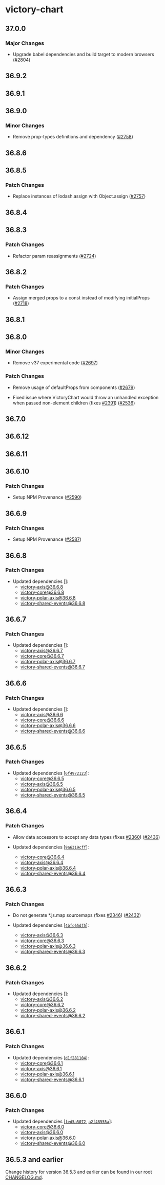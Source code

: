 # victory-chart

## 37.0.0

### Major Changes

- Upgrade babel dependencies and build target to modern browsers ([#2804](https://github.com/FormidableLabs/victory/pull/2804))

## 36.9.2

## 36.9.1

## 36.9.0

### Minor Changes

- Remove prop-types definitions and dependency ([#2758](https://github.com/FormidableLabs/victory/pull/2758))

## 36.8.6

## 36.8.5

### Patch Changes

- Replace instances of lodash.assign with Object.assign ([#2757](https://github.com/FormidableLabs/victory/pull/2757))

## 36.8.4

## 36.8.3

### Patch Changes

- Refactor param reassignments ([#2724](https://github.com/FormidableLabs/victory/pull/2724))

## 36.8.2

### Patch Changes

- Assign merged props to a const instead of modifying initialProps ([#2718](https://github.com/FormidableLabs/victory/pull/2718))

## 36.8.1

## 36.8.0

### Minor Changes

- Remove v37 experimental code ([#2697](https://github.com/FormidableLabs/victory/pull/2697))

### Patch Changes

- Remove usage of defaultProps from components ([#2679](https://github.com/FormidableLabs/victory/pull/2679))

* Fixed issue where VictoryChart would throw an unhandled exception when passed non-element children (fixes [#2391](https://github.com/FormidableLabs/victory/issues/2391)) ([#2536](https://github.com/FormidableLabs/victory/pull/2536))

## 36.7.0

## 36.6.12

## 36.6.11

## 36.6.10

### Patch Changes

- Setup NPM Provenance ([#2590](https://github.com/FormidableLabs/victory/pull/2590))

## 36.6.9

### Patch Changes

- Setup NPM Provenance ([#2587](https://github.com/FormidableLabs/victory/pull/2587))

## 36.6.8

### Patch Changes

- Updated dependencies []:
  - victory-axis@36.6.8
  - victory-core@36.6.8
  - victory-polar-axis@36.6.8
  - victory-shared-events@36.6.8

## 36.6.7

### Patch Changes

- Updated dependencies []:
  - victory-axis@36.6.7
  - victory-core@36.6.7
  - victory-polar-axis@36.6.7
  - victory-shared-events@36.6.7

## 36.6.6

### Patch Changes

- Updated dependencies []:
  - victory-axis@36.6.6
  - victory-core@36.6.6
  - victory-polar-axis@36.6.6
  - victory-shared-events@36.6.6

## 36.6.5

### Patch Changes

- Updated dependencies [[`6f4972123`](https://github.com/FormidableLabs/victory/commit/6f49721238332bb5ee879571a45b34a04e44d416)]:
  - victory-core@36.6.5
  - victory-axis@36.6.5
  - victory-polar-axis@36.6.5
  - victory-shared-events@36.6.5

## 36.6.4

### Patch Changes

- Allow data accessors to accept any data types (fixes [#2360](https://github.com/FormidableLabs/victory/issues/2360)) ([#2436](https://github.com/FormidableLabs/victory/pull/2436))

- Updated dependencies [[`9a6319cff`](https://github.com/FormidableLabs/victory/commit/9a6319cffbc480711b8c286dcae00575081170f0)]:
  - victory-core@36.6.4
  - victory-axis@36.6.4
  - victory-polar-axis@36.6.4
  - victory-shared-events@36.6.4

## 36.6.3

### Patch Changes

- Do not generate \*.js.map sourcemaps (fixes [#2346](https://github.com/FormidableLabs/victory/issues/2346)) ([#2432](https://github.com/FormidableLabs/victory/pull/2432))

- Updated dependencies [[`4bfc65df5`](https://github.com/FormidableLabs/victory/commit/4bfc65df5a10aa6a10084882ed5c6d0d894dec6f)]:
  - victory-axis@36.6.3
  - victory-core@36.6.3
  - victory-polar-axis@36.6.3
  - victory-shared-events@36.6.3

## 36.6.2

### Patch Changes

- Updated dependencies []:
  - victory-axis@36.6.2
  - victory-core@36.6.2
  - victory-polar-axis@36.6.2
  - victory-shared-events@36.6.2

## 36.6.1

### Patch Changes

- Updated dependencies [[`d1f281104`](https://github.com/FormidableLabs/victory/commit/d1f281104c7598c43e220dafd57546ab03daeeb5)]:
  - victory-core@36.6.1
  - victory-axis@36.6.1
  - victory-polar-axis@36.6.1
  - victory-shared-events@36.6.1

## 36.6.0

### Patch Changes

- Updated dependencies [[`fed5a5072`](https://github.com/FormidableLabs/victory/commit/fed5a507299b337846eed3d873ec7eb91bc69668), [`a2f48555a`](https://github.com/FormidableLabs/victory/commit/a2f48555adfed15bdb004dc0793f197d90c950a2)]:
  - victory-core@36.6.0
  - victory-axis@36.6.0
  - victory-polar-axis@36.6.0
  - victory-shared-events@36.6.0

## 36.5.3 and earlier

Change history for version 36.5.3 and earlier can be found in our root [CHANGELOG.md](https://github.com/FormidableLabs/victory/blob/main/CHANGELOG.md).
